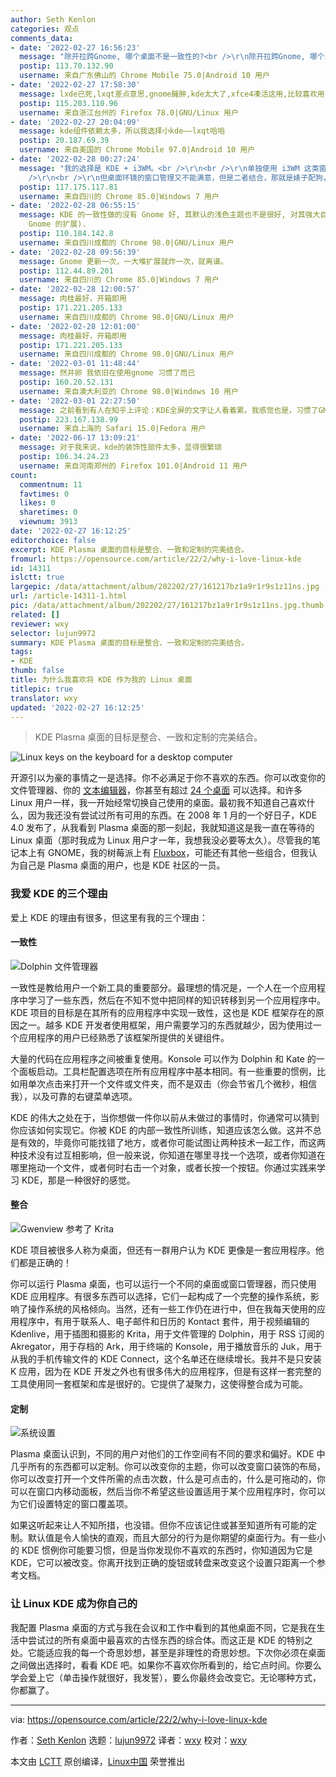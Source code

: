 ```yaml
---
author: Seth Kenlon
categories: 观点
comments_data:
- date: '2022-02-27 16:56:23'
  message: "除开拉跨Gnome, 哪个桌面不是一致性的?<br />\r\n除开拉跨Gnome, 哪个桌面不是可自由定制的?<br />\r\nKDE很棒，但我选最快的LXDE"
  postip: 113.70.132.90
  username: 来自广东佛山的 Chrome Mobile 75.0|Android 10 用户
- date: '2022-02-27 17:58:30'
  message: lxde已死,lxqt差点意思,gnome臃肿,kde太大了,xfce4凑活这用,比较喜欢用lxde的组件
  postip: 115.203.110.96
  username: 来自浙江台州的 Firefox 78.0|GNU/Linux 用户
- date: '2022-02-27 20:04:09'
  message: kde组件依赖太多，所以我选择小kde——lxqt哈哈
  postip: 20.187.69.39
  username: 来自美国的 Chrome Mobile 97.0|Android 10 用户
- date: '2022-02-28 00:27:24'
  message: "我的选择是 KDE + i3WM。<br />\r\n<br />\r\n单独使用 i3WM 这类窗口管理器，还得再单独配置电源、触摸板、通知......等，很麻烦，费很大的力还不能满意，而这些在桌面环镜中开箱即用。<br
    />\r\n<br />\r\n但桌面环镜的窗口管理又不能满意，但是二者结合，那就是婊子配狗，天长地久，你值得拥有。"
  postip: 117.175.117.81
  username: 来自四川的 Chrome 85.0|Windows 7 用户
- date: '2022-02-28 06:55:15'
  message: KDE 的一致性做的沒有 Gnome 好, 其默认的浅色主题也不是很好, 对其强大自定义功能, 自己用到的选项也很少. 所以我现在切换到 Gnome(我不使用
    Gnome 的扩展).
  postip: 110.184.142.8
  username: 来自四川成都的 Chrome 98.0|GNU/Linux 用户
- date: '2022-02-28 09:56:39'
  message: Gnome 更新一次，一大堆扩展就炸一次，就离谱。
  postip: 112.44.89.201
  username: 来自四川的 Chrome 85.0|Windows 7 用户
- date: '2022-02-28 12:00:57'
  message: 肉桂最好，开箱即用
  postip: 171.221.205.133
  username: 来自四川成都的 Chrome 98.0|GNU/Linux 用户
- date: '2022-02-28 12:01:00'
  message: 肉桂最好，开箱即用
  postip: 171.221.205.133
  username: 来自四川成都的 Chrome 98.0|GNU/Linux 用户
- date: '2022-03-01 11:48:44'
  message: 然并卵 我依旧在使用gnome 习惯了而已
  postip: 160.20.52.131
  username: 来自澳大利亚的 Chrome 98.0|Windows 10 用户
- date: '2022-03-01 22:27:50'
  message: 之前看到有人在知乎上评论：KDE全屏的文字让人看着累。我感觉也是，习惯了GNOME的简洁和优雅
  postip: 223.167.138.99
  username: 来自上海的 Safari 15.0|Fedora 用户
- date: '2022-06-17 13:09:21'
  message: 对于我来说，kde的装饰性部件太多，显得很繁琐
  postip: 106.34.24.23
  username: 来自河南郑州的 Firefox 101.0|Android 11 用户
count:
  commentnum: 11
  favtimes: 0
  likes: 0
  sharetimes: 0
  viewnum: 3913
date: '2022-02-27 16:12:25'
editorchoice: false
excerpt: KDE Plasma 桌面的目标是整合、一致和定制的完美结合。
fromurl: https://opensource.com/article/22/2/why-i-love-linux-kde
id: 14311
islctt: true
largepic: /data/attachment/album/202202/27/161217bz1a9r1r9s1z11ns.jpg
url: /article-14311-1.html
pic: /data/attachment/album/202202/27/161217bz1a9r1r9s1z11ns.jpg.thumb.jpg
related: []
reviewer: wxy
selector: lujun9972
summary: KDE Plasma 桌面的目标是整合、一致和定制的完美结合。
tags:
- KDE
thumb: false
title: 为什么我喜欢将 KDE 作为我的 Linux 桌面
titlepic: true
translator: wxy
updated: '2022-02-27 16:12:25'
---
```



> 
> KDE Plasma 桌面的目标是整合、一致和定制的完美结合。
> 
> 
> 


![](/data/attachment/album/202202/27/161217bz1a9r1r9s1z11ns.jpg "Linux keys on the keyboard for a desktop computer")


开源引以为豪的事情之一是选择。你不必满足于你不喜欢的东西。你可以改变你的文件管理器、你的 [文本编辑器](https://opensource.com/article/21/2/open-source-text-editors)，你甚至有超过 [24 个桌面](https://opensource.com/article/20/5/linux-desktops) 可以选择。和许多 Linux 用户一样，我一开始经常切换自己使用的桌面。最初我不知道自己喜欢什么，因为我还没有尝试过所有可用的东西。在 2008 年 1 月的一个好日子，KDE 4.0 发布了，从我看到 Plasma 桌面的那一刻起，我就知道这是我一直在等待的 Linux 桌面（那时我成为 Linux 用户才一年，我想我没必要等太久）。尽管我的笔记本上有 GNOME，我的树莓派上有 [Fluxbox](https://opensource.com/article/19/12/fluxbox-linux-desktop)，可能还有其他一些组合，但我认为自己是 Plasma 桌面的用户，也是 KDE 社区的一员。


### 我爱 KDE 的三个理由


爱上 KDE 的理由有很多，但这里有我的三个理由：


#### 一致性


![Dolphin 文件管理器](/data/attachment/album/202202/27/161227yqy4sbb0se94whbb.jpg "Dolphin file manager")


一致性是教给用户一个新工具的重要部分。最理想的情况是，一个人在一个应用程序中学习了一些东西，然后在不知不觉中把同样的知识转移到另一个应用程序中。KDE 项目的目标是在其所有的应用程序中实现一致性，这也是 KDE 框架存在的原因之一。越多 KDE 开发者使用框架，用户需要学习的东西就越少，因为使用过一个应用程序的用户已经熟悉了该框架所提供的关键组件。


大量的代码在应用程序之间被重复使用。Konsole 可以作为 Dolphin 和 Kate 的一个面板启动。工具栏配置选项在所有应用程序中基本相同。有一些重要的惯例，比如用单次点击来打开一个文件或文件夹，而不是双击（你会节省几个微秒，相信我），以及可靠的右键菜单选项。


KDE 的伟大之处在于，当你想做一件你以前从未做过的事情时，你通常可以猜到你应该如何实现它。你被 KDE 的内部一致性所训练，知道应该怎么做。这并不总是有效的，毕竟你可能找错了地方，或者你可能试图让两种技术一起工作，而这两种技术没有过互相影响，但一般来说，你知道在哪里寻找一个选项，或者你知道在哪里拖动一个文件，或者何时右击一个对象，或者长按一个按钮。你通过实践来学习 KDE，那是一种很好的感觉。


#### 整合


![Gwenview 参考了 Krita](/data/attachment/album/202202/27/161227nzzoozcd9tjn93nv.jpg "Gwenview referencing Krita")


KDE 项目被很多人称为桌面，但还有一群用户认为 KDE 更像是一套应用程序。他们都是正确的！


你可以运行 Plasma 桌面，也可以运行一个不同的桌面或窗口管理器，而只使用 KDE 应用程序。有很多东西可以选择，它们一起构成了一个完整的操作系统，影响了操作系统的风格倾向。当然，还有一些工作仍在进行中，但在我每天使用的应用程序中，有用于联系人、电子邮件和日历的 Kontact 套件，用于视频编辑的 Kdenlive，用于插图和摄影的 Krita，用于文件管理的 Dolphin，用于 RSS 订阅的 Akregator，用于存档的 Ark，用于终端的 Konsole，用于播放音乐的 Juk，用于从我的手机传输文件的 KDE Connect，这个名单还在继续增长。我并不是只安装 K 应用，因为在 KDE 开发之外也有很多伟大的应用程序，但是有这样一套完整的工具使用同一套框架和库是很好的。它提供了凝聚力，这使得整合成为可能。


#### 定制


![系统设置](/data/attachment/album/202202/27/161227rnuno8uuwl96tsu7.jpg "System settings")


Plasma 桌面认识到，不同的用户对他们的工作空间有不同的要求和偏好。KDE 中几乎所有的东西都可以定制。你可以改变你的主题，你可以改变窗口装饰的布局，你可以改变打开一个文件所需的点击次数，什么是可点击的，什么是可拖动的，你可以在窗口内移动面板，然后当你不希望这些设置适用于某个应用程序时，你可以为它们设置特定的窗口覆盖项。


如果这听起来让人不知所措，也没错。但你不应该记住或甚至知道所有可能的定制。默认值是令人愉快的直观，而且大部分的行为是你期望的桌面行为。有一些小的 KDE 惯例你可能要习惯，但是当你发现你不喜欢的东西时，你知道因为它是 KDE，它可以被改变。你离开找到正确的旋钮或转盘来改变这个设置只距离一个参考文档。


### 让 Linux KDE 成为你自己的


我配置 Plasma 桌面的方式与我在会议和工作中看到的其他桌面不同，它是我在生活中尝试过的所有桌面中最喜欢的古怪东西的综合体。而这正是 KDE 的特别之处。它能适应我的每一个奇思妙想，甚至是非理性的奇思妙想。下次你必须在桌面之间做出选择时，看看 KDE 吧。如果你不喜欢你所看到的，给它点时间。你要么学会爱上它（单击操作就很好，我发誓），要么你最终会改变它。无论哪种方式，你都赢了。




---


via: <https://opensource.com/article/22/2/why-i-love-linux-kde>


作者：[Seth Kenlon](https://opensource.com/users/seth) 选题：[lujun9972](https://github.com/lujun9972) 译者：[wxy](https://github.com/wxy) 校对：[wxy](https://github.com/wxy)


本文由 [LCTT](https://github.com/LCTT/TranslateProject) 原创编译，[Linux中国](https://linux.cn/) 荣誉推出